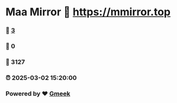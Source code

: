 # Maa Mirror :link: https://mmirror.top 
### :page_facing_up: [3](https://mmirror.top/tag.html) 
### :speech_balloon: 0 
### :hibiscus: 3127 
### :alarm_clock: 2025-03-02 15:20:00 
### Powered by :heart: [Gmeek](https://github.com/Meekdai/Gmeek)
